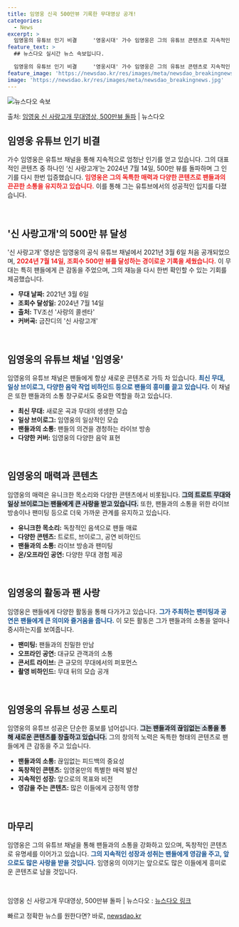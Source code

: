 ```yaml
---
title: 임영웅 신곡 500만뷰 기록한 무대영상 공개!
categories:
  - News
excerpt: >
  임영웅의 유튜브 인기 비결     '영웅시대' 가수 임영웅은 그의 유튜브 콘텐츠로 지속적인 인기를 얻고 있으…
feature_text: >
  ## 뉴스다오 실시간 뉴스 속보입니다.

  임영웅의 유튜브 인기 비결     '영웅시대' 가수 임영웅은 그의 유튜브 콘텐츠로 지속적인 인기를 얻고 있으…
feature_image: 'https://newsdao.kr/res/images/meta/newsdao_breakingnews.jpg'
image: 'https://newsdao.kr/res/images/meta/newsdao_breakingnews.jpg'
---
```


![뉴스다오 속보](https://newsdao.kr/res/images/meta/newsdao_breakingnews.jpg)

<p>출처: <a href="https://newsdao.kr/4840" rel="dofollow">임영웅 신 사랑고개 무대영상, 500만뷰 돌파</a> | 뉴스다오</p>

<h2 data-ke-size="size26">임영웅 유튜브 인기 비결</h2>

<p data-ke-size="size16">가수 임영웅은 유튜브 채널을 통해 지속적으로 엄청난 인기를 얻고 있습니다. 그의 대표적인 콘텐츠 중 하나인 ‘신 사랑고개’는 2024년 7월 14일, 500만 뷰를 돌파하며 그 인기를 다시 한번 입증했습니다. <b><span style="color: #ee2323;">임영웅은 그의 독특한 매력과 다양한 콘텐츠로 팬들과의 끈끈한 소통을 유지하고 있습니다.</span></b> 이를 통해 그는 유튜브에서의 성공적인 입지를 다졌습니다. </p>

<p data-ke-size="size16">&nbsp;</p>

<h2 data-ke-size="size26">'신 사랑고개'의 500만 뷰 달성</h2>

<p data-ke-size="size16">'신 사랑고개' 영상은 임영웅의 공식 유튜브 채널에서 2021년 3월 6일 처음 공개되었으며, <b><span style="color: #ee2323;">2024년 7월 14일, 조회수 500만 뷰를 달성하는 경이로운 기록을 세웠습니다.</span></b> 이 무대는 특히 팬들에게 큰 감동을 주었으며, 그의 재능을 다시 한번 확인할 수 있는 기회를 제공했습니다.</p>

<ul>
    <li><b>무대 날짜:</b> 2021년 3월 6일</li>
    <li><b>조회수 달성일:</b> 2024년 7월 14일</li>
    <li><b>출처:</b> TV조선 '사랑의 콜센타'</li>
    <li><b>커버곡:</b> 금잔디의 '신 사랑고개'</li>
</ul>

<p data-ke-size="size16">&nbsp;</p>

<h2 data-ke-size="size26">임영웅의 유튜브 채널 '임영웅'</h2>

<p data-ke-size="size16">임영웅의 유튜브 채널은 팬들에게 항상 새로운 콘텐츠로 가득 차 있습니다. <b><span style="color: #1a5490;">최신 무대, 일상 브이로그, 다양한 음악 작업 비하인드 등으로 팬들의 흥미를 끌고 있습니다.</span></b> 이 채널은 또한 팬들과의 소통 창구로서도 중요한 역할을 하고 있습니다. </p>

<ul>
    <li><b>최신 무대:</b> 새로운 곡과 무대의 생생한 모습</li>
    <li><b>일상 브이로그:</b> 임영웅의 일상적인 모습</li>
    <li><b>팬들과의 소통:</b> 팬들의 의견을 경청하는 라이브 방송</li>
    <li><b>다양한 커버:</b> 임영웅의 다양한 음악 표현</li>
</ul>

<p data-ke-size="size16">&nbsp;</p>

<h2 data-ke-size="size26">임영웅의 매력과 콘텐츠</h2>

<p data-ke-size="size16">임영웅의 매력은 유니크한 목소리와 다양한 콘텐츠에서 비롯됩니다. <b><span style="background-color: #21538527;">그의 트로트 무대와 일상 브이로그는 팬들에게 큰 사랑을 받고 있습니다.</span></b> 또한, 팬들과의 소통을 위한 라이브 방송이나 팬미팅 등으로 더욱 가까운 관계를 유지하고 있습니다.</p>

<ul>
    <li><b>유니크한 목소리:</b> 독창적인 음색으로 팬들 매료</li>
    <li><b>다양한 콘텐츠:</b> 트로트, 브이로그, 공연 비하인드</li>
    <li><b>팬들과의 소통:</b> 라이브 방송과 팬미팅</li>
    <li><b>온/오프라인 공연:</b> 다양한 무대 경험 제공</li>
</ul>

<p data-ke-size="size16">&nbsp;</p>

<h2 data-ke-size="size26">임영웅의 활동과 팬 사랑</h2>

<p data-ke-size="size16">임영웅은 팬들에게 다양한 활동을 통해 다가가고 있습니다. <b><span style="color: #1a5490;">그가 주최하는 팬미팅과 공연은 팬들에게 큰 의미와 즐거움을 줍니다.</span></b> 이 모든 활동은 그가 팬들과의 소통을 얼마나 중시하는지를 보여줍니다.</p>

<ul>
    <li><b>팬미팅:</b> 팬들과의 친밀한 만남</li>
    <li><b>오프라인 공연:</b> 대규모 관객과의 소통</li>
    <li><b>콘서트 라이브:</b> 큰 규모의 무대에서의 퍼포먼스</li>
    <li><b>촬영 비하인드:</b> 무대 뒤의 모습 공개</li>
</ul>

<p data-ke-size="size16">&nbsp;</p>

<h2 data-ke-size="size26">임영웅의 유튜브 성공 스토리</h2>

<p data-ke-size="size16">임영웅의 유튜브 성공은 단순한 홍보를 넘어섭니다. <b><span style="background-color: #21538527;">그는 팬들과의 끊임없는 소통을 통해 새로운 콘텐츠를 창출하고 있습니다.</span></b> 그의 창의적 노력은 독특한 형태의 콘텐츠로 팬들에게 큰 감동을 주고 있습니다.</p>

<ul>
    <li><b>팬들과의 소통:</b> 끊임없는 피드백의 중요성</li>
    <li><b>독창적인 콘텐츠:</b> 임영웅만의 특별한 매력 발산</li>
    <li><b>지속적인 성장:</b> 앞으로의 목표와 비전</li>
    <li><b>영감을 주는 콘텐츠:</b> 많은 이들에게 긍정적 영향</li>
</ul>

<p data-ke-size="size16">&nbsp;</p>

<h2 data-ke-size="size26">마무리</h2>

<p data-ke-size="size16">임영웅은 그의 유튜브 채널을 통해 팬들과의 소통을 강화하고 있으며, 독창적인 콘텐츠로 유명세를 이어가고 있습니다. <b><span style="color: #1a5490;">그의 지속적인 성장과 성취는 팬들에게 영감을 주고, 앞으로도 많은 사랑을 받을 것입니다.</span></b> 임영웅의 이야기는 앞으로도 많은 이들에게 흥미로운 콘텐츠로 남을 것입니다.</p>

<p data-ke-size="size16">&nbsp;</p>

<p data-ke-size="size16">임영웅 신 사랑고개 무대영상, 500만뷰 돌파 | 뉴스다오  : <a href="https://newsdao.kr/4840">뉴스다오 링크</a></p> 

빠르고 정확한 뉴스를 원한다면? 바로, <a href="https://newsdao.kr" rel="dofollow">newsdao.kr</a>


